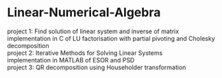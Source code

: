 # Linear-Numerical-Algebra
project 1: Find solution of linear system and inverse of matrix <br />
implementation in C of LU factorisation with partial pivoting and Cholesky decomposition <br />
project 2:  Iterative Methods for Solving Linear Systems<br />
implementation in MATLAB of ESOR and PSD <br />
project 3: QR decomposition using Householder transformation
